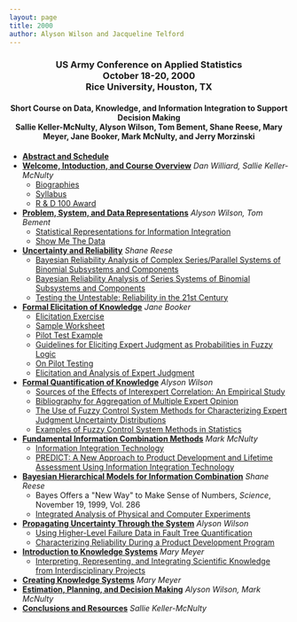 ```yaml
---
layout: page
title: 2000
author: Alyson Wilson and Jacqueline Telford
---
```

<div align="center"><h3>US Army Conference on Applied Statistics<br>
October 18-20, 2000<br>
Rice University, Houston, TX</h3></div>

<div align="center"><h4>Short Course on Data, Knowledge, and Information Integration to Support Decision Making<br>
Sallie Keller-McNulty, Alyson Wilson, Tom Bement, Shane Reese, Mary Meyer, Jane Booker, Mark McNulty, and Jerry Morzinski</h4></div>

<UL>
<LI> <B><a href="https://alysongwilson.github.io/ACAS/DOE5/ACAS06_Part1.pdf#page=9">Abstract and Schedule</a></b>
<LI> <B> <A HREF="https://alysongwilson.github.io/ACAS/ACAS00/ShortCourse/sect1.pdf">Welcome, Intoduction, and Course Overview</A></B>
	<I>Dan Williard, Sallie Keller-McNulty</I>
	<UL>
	<LI><A HREF="bios.pdf">Biographies</A>
	<LI><A HREF="syllabus.pdf">Syllabus</A>
	<LI><A HREF="R%26D.pdf">R & D 100 Award</A>
	</UL>
<LI><B> <A HREF="sect2.pdf">Problem, System, and Data Representations</A></B>
	<I>Alyson Wilson, Tom Bement</I>
	<UL>
	<LI><A HREF="statrep.pdf">Statistical Representations for Information Integration</A>
	<LI><A HREF="showme.pdf">Show Me The Data</A>
	</UL>
<LI><B> <A HREF="sect3.pdf">Uncertainty and Reliability</A></B>
	<I>Shane Reese</I>
	<UL>
	<LI><A HREF="Martz90.pdf">Bayesian Reliability Analysis of Complex Series/Parallel Systems of Binomial
	Subsystems and Components</A>
	<LI><A HREF="Martz88.pdf">Bayesian Reliability Analysis of Series Systems of Binomial Subsystems and
	Components</A>
	<LI><A HREF="testuntest.pdf">Testing the Untestable: Reliability in the 21st Century</A>
	</UL>
<LI><B> <A HREF="sect4a.pdf">Formal Elicitation of Knowledge</A></B>
	<I>Jane Booker</I>
	<UL>
	<LI><A HREF="eex.pdf">Elicitation Exercise</A>
	<LI><A HREF="sampws.pdf">Sample Worksheet</A>
	<LI><A HREF="pex.pdf">Pilot Test Example</A>
	<LI><A HREF="ch5.pdf">Guidelines for Eliciting Expert Judgment as Probabilities in Fuzzy Logic</A>
	<LI><A HREF="mbpilot.pdf">On Pilot Testing</A>
	<LI><A HREF="ess.pdf">Elicitation and Analysis of Expert Judgment</A>
	</UL> 
<LI><B> <A HREF="sect4b.pdf">Formal Quantification of Knowledge</A></B>
	<I>Alyson Wilson</I>
	<UL>
	<LI><A HREF="IEEE88.pdf">Sources of the Effects of Interexpert Correlation: An Empirical Study</A>
	<LI><A HREF="aggbib.pdf">Bibliography for Aggregation of Multiple Expert Opinion</A>
	<LI><A HREF="psam.pdf">The Use of Fuzzy Control System Methods for Characterizing 
	Expert Judgment Uncertainty Distributions</A>
	<LI><A HREF="spes.pdf">Examples of Fuzzy Control System Methods in Statistics</A>
	</UL>
<LI><B> <A HREF="sect5.pdf">Fundamental Information Combination Methods</A></B>
	<I>Mark McNulty</I>
	<UL>
	<LI><A HREF="IIT.pdf">Information Integration Technology</A>
	<LI><A HREF="predict.pdf">PREDICT: A New Approach to Product Development and Lifetime Assessment
	Using Information Integration Technology</A>
	</UL>
<LI><B> <A HREF="sect6.pdf">Bayesian Hierarchical Models for Information Combination</A></B>
	<I>Shane Reese</I>
	<UL>
	<LI>Bayes Offers a "New Way" to Make Sense of Numbers, <I>Science</I>, November 19, 1999, Vol. 286
	<LI><A HREF="IntAnalysis.pdf">Integrated Analysis of Physical and Computer Experiments</A>
	</UL>
<LI><B> <A HREF="sect7.pdf">Propagating Uncertainty Through the System</A></B>
	<I>Alyson Wilson</I>
	<UL>
	<LI><A HREF="Martz97.pdf">Using Higher-Level Failure Data in Fault Tree Quantification</A>
	<LI><A HREF="kerscher.pdf">Characterizing Reliability During a Product Development Program</A>
	</UL>
<LI><B> <A HREF="sect8a.pdf">Introduction to Knowledge Systems</A></B>
	<I>Mary Meyer</I>
	<UL>
	<LI><A HREF="ths.pdf">Interpreting, Representing, and Integrating Scientific Knowledge 
	from Interdisciplinary Projects</A>
	</UL>
<LI><B> <A HREF="sect8b.pdf">Creating Knowledge Systems</A></B>
	<I>Mary Meyer</I>
<LI><B> <A HREF="sect9.pdf">Estimation, Planning, and Decision Making</A></B>
	<I>Alyson Wilson, Mark McNulty</I>
<LI><B> <A HREF="sect10.pdf">Conclusions and Resources</A></B>
	<I>Sallie Keller-McNulty </I>


<UL>

